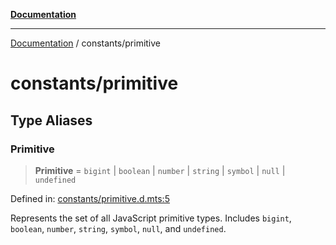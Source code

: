 [**Documentation**](../README.md)

---

[Documentation](../README.md) / constants/primitive

# constants/primitive

## Type Aliases

### Primitive

> **Primitive** = `bigint` \| `boolean` \| `number` \| `string` \| `symbol` \| `null` \| `undefined`

Defined in: [constants/primitive.d.mts:5](https://github.com/noshiro-pf/ts-type-forge/blob/main/src/constants/primitive.d.mts#L5)

Represents the set of all JavaScript primitive types.
Includes `bigint`, `boolean`, `number`, `string`, `symbol`, `null`, and `undefined`.
